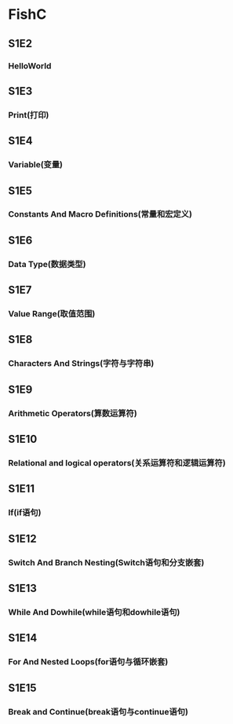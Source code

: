 # FishC
## S1E2
### HelloWorld
## S1E3
### Print(打印)
## S1E4
### Variable(变量)
## S1E5
### Constants And Macro Definitions(常量和宏定义)
## S1E6
### Data Type(数据类型)
## S1E7
### Value Range(取值范围)
## S1E8
### Characters And Strings(字符与字符串)
## S1E9
### Arithmetic Operators(算数运算符)
## S1E10
### Relational and logical operators(关系运算符和逻辑运算符)
## S1E11
### If(if语句)
## S1E12
### Switch And Branch Nesting(Switch语句和分支嵌套)
## S1E13
### While And Dowhile(while语句和dowhile语句)
## S1E14
### For And Nested Loops(for语句与循环嵌套)
## S1E15
### Break and Continue(break语句与continue语句)
